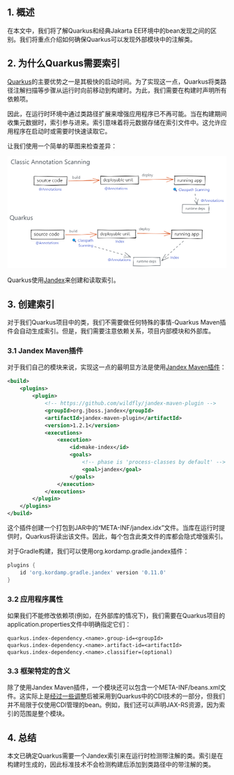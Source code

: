 ## 1. 概述

在本文中，我们将了解Quarkus和经典Jakarta EE环境中的bean发现之间的区别。我们将重点介绍如何确保Quarkus可以发现外部模块中的注解类。

## 2. 为什么Quarkus需要索引

[Quarkus](https://quarkus.io/)的主要优势之一是其极快的启动时间。为了实现这一点，Quarkus将类路径注解扫描等步骤从运行时向前移动到构建时。为此，我们需要在构建时声明所有依赖项。

因此，在运行时环境中通过类路径扩展来增强应用程序已不再可能。当在构建期间收集元数据时，索引参与进来。索引意味着将元数据存储在索引文件中。这允许应用程序在启动时或需要时快速读取它。

让我们使用一个简单的草图来检查差异：

<img src="../assets/img.png">

Quarkus使用[Jandex](https://github.com/wildfly/jandex)来创建和读取索引。

## 3. 创建索引

对于我们Quarkus项目中的类，我们不需要做任何特殊的事情-Quarkus Maven插件会自动生成索引。但是，我们需要注意依赖关系，项目内部模块和外部库。

### 3.1 Jandex Maven插件

对于我们自己的模块来说，实现这一点的最明显方法是使用[Jandex Maven插件](https://github.com/wildfly/jandex-maven-plugin)：

```xml
<build>
    <plugins>
        <plugin>
            <!-- https://github.com/wildfly/jandex-maven-plugin -->
            <groupId>org.jboss.jandex</groupId>
            <artifactId>jandex-maven-plugin</artifactId>
            <version>1.2.1</version>
            <executions>
                <execution>
                    <id>make-index</id>
                    <goals>
                        <!-- phase is 'process-classes by default' -->
                        <goal>jandex</goal>
                    </goals>
                </execution>
            </executions>
        </plugin>
    </plugins>
</build>
```

这个插件创建一个打包到JAR中的“META-INF/jandex.idx”文件。当库在运行时提供时，Quarkus将读出该文件。因此，每个包含此类文件的库都会隐式增强索引。

对于Gradle构建，我们可以使用org.kordamp.gradle.jandex插件：

```groovy
plugins {
    id 'org.kordamp.gradle.jandex' version '0.11.0'
}
```

### 3.2 应用程序属性

如果我们不能修改依赖项(例如，在外部库的情况下)，我们需要在Quarkus项目的application.properties文件中明确指定它们：

```properties
quarkus.index-dependency.<name>.group-id=<groupId>
quarkus.index-dependency.<name>.artifact-id=<artifactId>
quarkus.index-dependency.<name>.classifier=(optional)
```

### 3.3 框架特定的含义

除了使用Jandex Maven插件，一个模块还可以包含一个META-INF/beans.xml文件。这实际上是[经过一些调整](https://quarkus.io/guides/cdi-reference)后被采用到Quarkus中的CDI技术的一部分，但我们并不局限于仅使用CDI管理的bean。例如，我们还可以声明JAX-RS资源，因为索引的范围是整个模块。

## 4. 总结

本文已确定Quarkus需要一个Jandex索引来在运行时检测带注解的类。索引是在构建时生成的，因此标准技术不会检测构建后添加到类路径中的带注解的类。